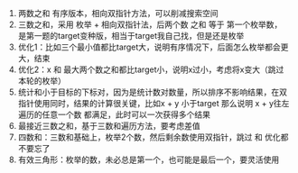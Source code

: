 1. 两数之和 有序版本，相向双指针方法，可以削减搜索空间
2. 三数之和，采用 枚举 + 相向双指针法，后两个数 之和 等于 第一个枚举数，是第一题的target变种版，相当于target我自己找，但是还是枚举
3. 优化1：比如三个最小值都比target大，说明有序情况下，后面怎么枚举都会更大，结束
4. 优化2：x 和 最大两个数之和都比target小，说明x过小，考虑将x变大（跳过本轮的枚举）
5. 统计和小于目标的下标对，因为是统计数对数量，所以排序不影响结果，在双指针使用同时，结果的计算很关键，比如x + y 小于target
   那么说明 x + y往左遍历的任意一个数 都满足，此时可以一次获得多个结果
6. 最接近三数之和，基于三数和遍历方法，要考虑差值
7. 四数和：三数和基础上，枚举2个数，然后剩余数使用双指针，跳过 和 优化都不要忘了
8. 有效三角形：枚举的数，未必总是第一个，也可能是最后一个，要灵活使用